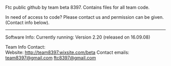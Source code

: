 Ftc public github by team beta 8397.
Contains files for all team code.

In need of access to code? Please contact us and permission can be given. (Contact info below).

**************************************************************************************

Software Info:
Currently running:
  Version 2.20 (released on 16.09.08)



Team Info Contact:  
Website: http://team8397.wixsite.com/beta
Contact emails:
team8397@gmail.com
ftc8397@gmail.com
